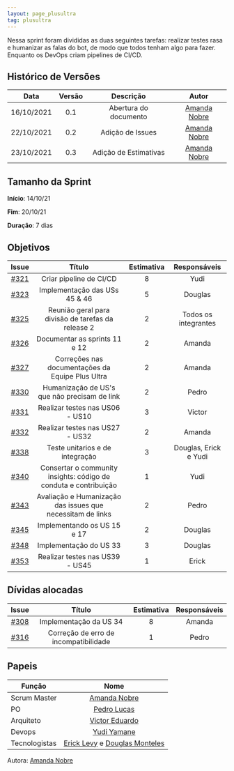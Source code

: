 ```yaml
---
layout: page_plusultra
tag: plusultra
---
```


Nessa sprint foram divididas as duas seguintes tarefas: realizar testes rasa e humanizar as falas do bot, de modo que todos tenham algo para fazer. Enquanto os DevOps criam pipelines de CI/CD.

## Histórico de Versões

| Data       | Versão | Descrição                      | Autor             |
| :--------: | :----: | :----------:                   | :---------------: |
| 16/10/2021 |  0.1   | Abertura do documento | [Amanda Nobre](https://github.com/AmandaNbr)|
| 22/10/2021 |  0.2   | Adição de Issues | [Amanda Nobre](https://github.com/AmandaNbr)|
| 23/10/2021 |  0.3   | Adição de Estimativas | [Amanda Nobre](https://github.com/AmandaNbr)|

## Tamanho da Sprint

**Início**: 14/10/21

**Fim**: 20/10/21

**Duração**: 7 dias

## Objetivos

| Issue |            Título            |      Estimativa     |        Responsáveis         | 
|:-----:|:----------------------------:|:-------------------:|:---------------------------:|
| [#321](https://github.com/fga-eps-mds/2021-1-Bot/issues/321) | Criar pipeline de CI/CD | 8 | Yudi |
| [#323](https://github.com/fga-eps-mds/2021-1-Bot/issues/323) | Implementação das USs 45 & 46 | 5 | Douglas |
| [#325](https://github.com/fga-eps-mds/2021-1-Bot/issues/325) | Reunião geral para divisão de tarefas da release 2 | 2 | Todos os integrantes |
| [#326](https://github.com/fga-eps-mds/2021-1-Bot/issues/326) | Documentar as sprints 11 e 12 | 2 | Amanda |
| [#327](https://github.com/fga-eps-mds/2021-1-Bot/issues/327) | Correções nas documentações da Equipe Plus Ultra | 2 | Amanda |
| [#330](https://github.com/fga-eps-mds/2021-1-Bot/issues/330) | Humanização de US's que não precisam de link | 2 | Pedro |
| [#331](https://github.com/fga-eps-mds/2021-1-Bot/issues/331) | Realizar testes nas US06 - US10 | 3 | Victor |
| [#332](https://github.com/fga-eps-mds/2021-1-Bot/issues/332) | Realizar testes nas US27 - US32 | 2 | Amanda |
| [#338](https://github.com/fga-eps-mds/2021-1-Bot/issues/338) | Teste unitarios e de integração | 3 | Douglas, Erick e Yudi |
| [#340](https://github.com/fga-eps-mds/2021-1-Bot/issues/340) | Consertar o community insights: código de conduta e contribuição | 1 | Yudi |
| [#343](https://github.com/fga-eps-mds/2021-1-Bot/issues/343) | Avaliação e Humanização das issues que necessitam de links | 2 | Pedro |
| [#345](https://github.com/fga-eps-mds/2021-1-Bot/issues/345) | Implementando os US 15 e 17 | 2 | Douglas |
| [#348](https://github.com/fga-eps-mds/2021-1-Bot/issues/348) | Implementação do US 33 | 3 | Douglas |
| [#353](https://github.com/fga-eps-mds/2021-1-Bot/issues/353) | Realizar testes nas US39 - US45 | 1 | Erick |

## Dívidas alocadas

| Issue |            Título            |      Estimativa     |        Responsáveis         | 
|:-----:|:----------------------------:|:-------------------:|:---------------------------:|
| [#308](https://github.com/fga-eps-mds/2021-1-Bot/issues/308) | Implementação da US 34 | 8 | Amanda |
| [#316](https://github.com/fga-eps-mds/2021-1-Bot/issues/316) | Correção de erro de incompatibilidade | 1 | Pedro |

## Papeis

|      Função      |            Nome            |
|------------------|:--------------------------:|
| Scrum Master | [Amanda Nobre](https://github.com/AmandaNbr) |
| PO | [Pedro Lucas](https://github.com/PedroLSF) |
| Arquiteto | [Victor Eduardo](https://github.com/victorear05) |
| Devops | [Yudi Yamane](https://github.com/yudi-azvd) |
| Tecnologistas | [Erick Levy](https://github.com/Ericklevy) e [Douglas Monteles](https://github.com/DouglasMonteles) |

Autora: [Amanda Nobre](https://github.com/AmandaNbr)
